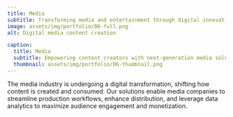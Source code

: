 ```yaml
---
title: Media
subtitle: Transforming media and entertainment through digital innovation.
image: assets/img/portfolio/06-full.png
alt: Digital media content creation

caption:
  title: Media
  subtitle: Empowering content creators with next-generation media solutions.
  thumbnail: assets/img/portfolio/06-thumbnail.png
---
```

The media industry is undergoing a digital transformation, shifting how content is created and consumed. Our solutions enable media companies to streamline production workflows, enhance distribution, and leverage data analytics to maximize audience engagement and monetization.
